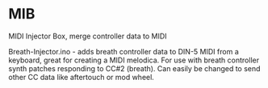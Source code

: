# MIB
MIDI Injector Box, merge controller data to MIDI

Breath-Injector.ino - adds breath controller data to DIN-5 MIDI from a keyboard, great for creating a MIDI melodica. For use with breath controller synth patches responding to CC#2 (breath). Can easily be changed to send other CC data like aftertouch or mod wheel.